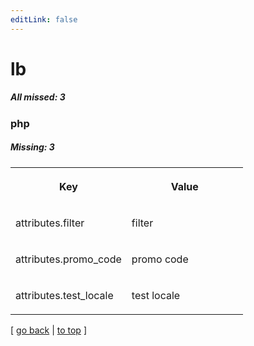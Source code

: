 ```yaml
---
editLink: false
---
```


# lb

##### All missed: 3


### php

##### Missing: 3

<table width="100%">
<tr><th width="50%">

Key

</th><th width="50%">

Value

</th></tr>
<tr><td width="50%">

attributes.filter

</td><td width="50%">

filter

</td></tr>
<tr><td width="50%">

attributes.promo_code

</td><td width="50%">

promo code

</td></tr>
<tr><td width="50%">

attributes.test_locale

</td><td width="50%">

test locale

</td></tr>
</table>

[ [go back](../status.md) | [to top](#) ]

